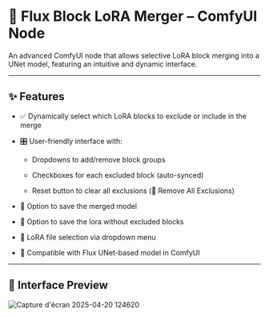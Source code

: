 # 🚀 Flux Block LoRA Merger – ComfyUI Node

An advanced ComfyUI node that allows selective LoRA block merging into a UNet model, featuring an intuitive and dynamic interface.

---

## ✨ Features

   - ✅ Dynamically select which LoRA blocks to exclude or include in the merge

   - 🎛️ User-friendly interface with:

       - Dropdowns to add/remove block groups

       - Checkboxes for each excluded block (auto-synced)

       - Reset button to clear all exclusions (🧹 Remove All Exclusions)

   - 💾 Option to save the merged model

   - 💾 Option to save the lora without excluded blocks

   - 📂 LoRA file selection via dropdown menu

   - 🧠 Compatible with Flux UNet-based model in ComfyUI

---

## 📸 Interface Preview
![Capture d'écran 2025-04-20 124620](https://github.com/user-attachments/assets/26e3d15d-4891-4771-9a7c-10f572925404)


